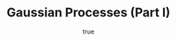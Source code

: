 ---
author:
- family: Lawrence
  given: Neil D.
  gscholar: r3SJcvoAAAAJ
  institute: University of Sheffield
  twitter: lawrennd
  url: http://inverseprobability.com
categories:
- Lawrence-mlss15bI
day: '16'
errata: []
extras: []
key: Lawrence-mlss15bI
layout: talk
linkpdf: http://staffwww.dcs.shef.ac.uk/people/N.Lawrence/talks/gp_mlss15b.pdf
month: 7
published: 2015-07-16
section: pre
title: <span>G</span>aussian Processes (Part I)
venue: "MLSS, T\xFCbingen"
year: '2015'
youtube: S9RbSCpy_pg
---